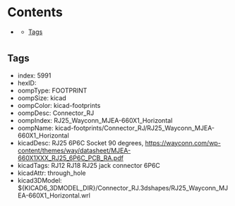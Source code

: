 



Contents
========

* [](#)
	* [Tags](#tags)

# 

## Tags

- index: 5991
- hexID: 
- oompType: FOOTPRINT
- oompSize: kicad
- oompColor: kicad-footprints
- oompDesc: Connector_RJ
- oompIndex: RJ25_Wayconn_MJEA-660X1_Horizontal
- oompName: kicad-footprints/Connector_RJ/RJ25_Wayconn_MJEA-660X1_Horizontal
- kicadDesc: RJ25 6P6C Socket 90 degrees, https://wayconn.com/wp-content/themes/way/datasheet/MJEA-660X1XXX_RJ25_6P6C_PCB_RA.pdf
- kicadTags: RJ12 RJ18 RJ25 jack connector 6P6C
- kicadAttr: through_hole
- kicad3DModel: ${KICAD6_3DMODEL_DIR}/Connector_RJ.3dshapes/RJ25_Wayconn_MJEA-660X1_Horizontal.wrl
